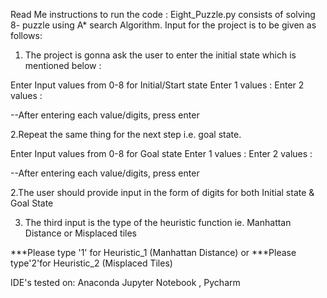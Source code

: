 Read Me instructions to run the code :
Eight_Puzzle.py consists of solving 8- puzzle
using A* search Algorithm. Input for the
project is to be given as follows:

1. The project is gonna ask the user to enter the initial state which is mentioned below :

Enter Input values from 0-8 for Initial/Start state 
Enter 1 values : 
Enter 2 values : 

--After entering each value/digits, press enter

2.Repeat the same thing for the next step
i.e. goal state.

Enter Input values from 0-8 for Goal state 
Enter 1 values : 
Enter 2 values :

--After entering each value/digits, press enter

2.The user should provide input in the form of digits for both Initial state & Goal State 

3. The third input is the type of the heuristic
function ie. Manhattan Distance or Misplaced tiles 

***Please type '1' for Heuristic_1 (Manhattan Distance) or 
***Please type'2'for Heuristic_2 (Misplaced Tiles)


IDE's tested on: Anaconda Jupyter Notebook , Pycharm 
